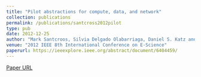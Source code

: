 ```yaml
---
title: "Pilot abstractions for compute, data, and network"
collection: publications
permalink: /publications/santcross2012pilot
type: pub
date: 2012-12-25
author: "Mark Santcroos, Silvia Delgado Olabarriaga, Daniel S. Katz and Shantenu Jha"
venue: "2012 IEEE 8th International Conference on E-Science"
paperurl: https://ieeexplore.ieee.org/abstract/document/6404459/
---
```


[Paper URL](https://ieeexplore.ieee.org/abstract/document/6404459/)